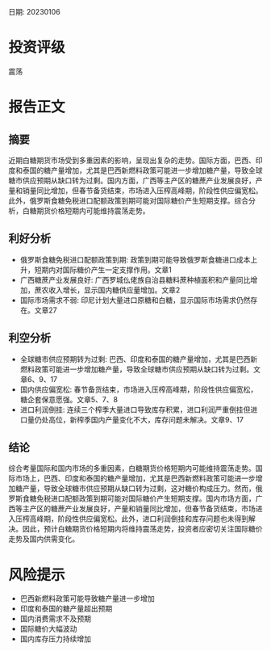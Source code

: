 
日期: 20230106

# 投资评级

震荡

# 报告正文

## 摘要

近期白糖期货市场受到多重因素的影响，呈现出复杂的走势。国际方面，巴西、印度和泰国的糖产量增加，尤其是巴西新燃料政策可能进一步增加糖产量，导致全球糖市供应预期从缺口转为过剩。国内方面，广西等主产区的糖蔗产业发展良好，产量和销量同比增加，但春节备货结束，市场进入压榨高峰期，阶段性供应偏宽松。此外，俄罗斯食糖免税进口配额政策到期可能对国际糖价产生短期支撑。综合分析，白糖期货价格短期内可能维持震荡走势。

## 利好分析

* 俄罗斯食糖免税进口配额政策到期: 政策到期可能导致俄罗斯食糖进口成本上升，短期内对国际糖价产生一定支撑作用。文章1
* 广西糖蔗产业发展良好: 广西罗城仫佬族自治县糖料蔗种植面积和产量同比增加，蔗农收入增长，显示国内糖供应量增加。文章2
* 国际市场需求不弱: 印尼计划大量进口原糖和白糖，显示国际市场需求仍然存在。文章27

## 利空分析

* 全球糖市供应预期转为过剩: 巴西、印度和泰国的糖产量增加，尤其是巴西新燃料政策可能进一步增加糖产量，导致全球糖市供应预期从缺口转为过剩。文章6、9、17
* 国内供应偏宽松: 春节备货结束，市场进入压榨高峰期，阶段性供应偏宽松，糖企套保意愿强。文章5、7、8
* 进口利润倒挂: 连续三个榨季大量进口导致库存积累，进口利润严重倒挂但进口量仍处高位，新榨季国内产量变化不大，库存问题未解决。文章9、17

## 结论

综合考量国际和国内市场的多重因素，白糖期货价格短期内可能维持震荡走势。国际市场上，巴西、印度和泰国的糖产量增加，尤其是巴西新燃料政策可能进一步增加糖产量，导致全球糖市供应预期从缺口转为过剩，这对糖价构成压力。然而，俄罗斯食糖免税进口配额政策到期可能对国际糖价产生短期支撑。国内市场方面，广西等主产区的糖蔗产业发展良好，产量和销量同比增加，但春节备货结束，市场进入压榨高峰期，阶段性供应偏宽松。此外，进口利润倒挂和库存问题也未得到解决。因此，预计白糖期货价格短期内将维持震荡走势，投资者应密切关注国际糖价走势及国内供需变化。

# 风险提示

* 巴西新燃料政策可能导致糖产量进一步增加
* 印度和泰国的糖产量超出预期
* 国内消费需求不及预期
* 国际糖价大幅波动
* 国内库存压力持续增加
